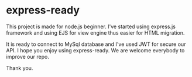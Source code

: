 # express-ready
This project is made for node.js beginner. I've started using express.js framework and using EJS for view engine thus easier for HTML migration.   

It is ready to connect to MySql database and I've used JWT for secure our API.  I hope you enjoy using express-ready. We are welcome everybody to improve our repo.   

Thank you.
